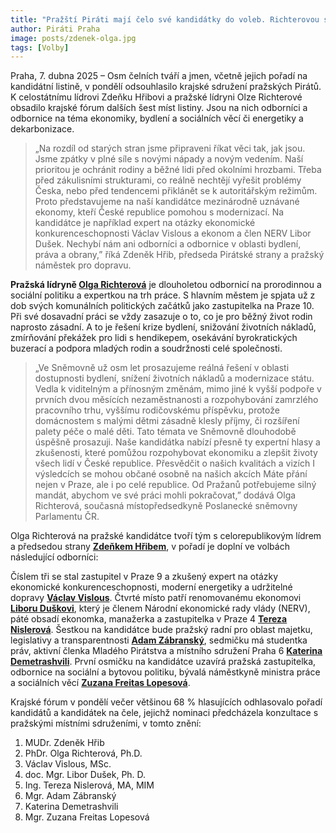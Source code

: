 ```yaml
---
title: "Pražští Piráti mají čelo své kandidátky do voleb. Richterovou s Hřibem doplní odborníci a ekonomové Vislous s Duškem"
author: Piráti Praha
image: posts/zdenek-olga.jpg
tags: [Volby]
---
```


Praha, 7. dubna 2025 – Osm čelních tváří a jmen, včetně jejich pořadí na kandidátní listině, v pondělí odsouhlasilo krajské sdružení pražských Pirátů. K celostátnímu lídrovi Zdeňku Hřibovi a pražské lídryni Olze Richterové obsadilo krajské fórum dalších šest míst listiny. Jsou na nich odborníci a odbornice na téma ekonomiky, bydlení a sociálních věcí či energetiky a dekarbonizace.

> „Na rozdíl od starých stran jsme připraveni říkat věci tak, jak jsou. Jsme zpátky v plné síle s novými nápady a novým vedením. Naší prioritou je ochránit rodiny a běžné lidi před okolními hrozbami. Třeba před zákulisními strukturami, co reálně nechtějí vyřešit problémy Česka, nebo před tendencemi přiklánět se k autoritářským režimům. Proto představujeme na naší kandidátce mezinárodně uznávané ekonomy, kteří České republice pomohou s modernizací. Na kandidátce je například expert na otázky ekonomické konkurenceschopnosti Václav Vislous a ekonom a člen NERV Libor Dušek. Nechybí nám ani odborníci a odbornice v oblasti bydlení, práva a obrany,” říká Zdeněk Hřib, předseda Pirátské strany a pražský náměstek pro dopravu.

**Pražská lídryně [Olga Richterová](https://olgarichterova.cz/o-mne/)** je dlouholetou odbornicí na prorodinnou a sociální politiku a expertkou na trh práce. S hlavním městem je spjata už z dob svých komunálních politických začátků jako zastupitelka na Praze 10. Při své dosavadní práci  se vždy zasazuje o to, co je pro běžný život rodin naprosto zásadní. A to je řešení krize bydlení, snižování životních nákladů, zmírňování překážek pro lidi s hendikepem, osekávání byrokratických buzerací a podpora mladých rodin a soudržnosti celé společnosti. 

> „Ve Sněmovně už osm let prosazujeme reálná řešení v oblasti dostupnosti bydlení, snížení životních nákladů a modernizace státu. Vedla k viditelným a přínosným změnám, mimo jiné k vyšší podpoře v prvních dvou měsících nezaměstnanosti a rozpohybování zamrzlého pracovního trhu, vyššímu rodičovskému příspěvku, protože domácnostem s malými dětmi zásadně klesly příjmy, či rozšíření palety péče o malé děti. Tato témata ve Sněmovně dlouhodobě úspěšně prosazuji. Naše kandidátka nabízí přesně ty expertní hlasy a zkušenosti, které pomůžou rozpohybovat ekonomiku a zlepšit životy všech lidí v České republice. Přesvědčit o našich kvalitách a vizích I výsledcích se mohou občané osobně na našich akcích Máte přání nejen v Praze, ale i po celé republice. Od Pražanů potřebujeme silný mandát, abychom ve své práci mohli pokračovat,” dodává Olga Richterová, současná místopředsedkyně Poslanecké sněmovny Parlamentu ČR.

Olga Richterová na pražské kandidátce tvoří tým s celorepublikovým lídrem a předsedou strany **[Zdeňkem Hřibem](https://praha.pirati.cz/lide/zdenek-hrib.html)**, v pořadí je doplní ve volbách následující odborníci: 

Číslem tři se stal zastupitel v Praze 9 a zkušený expert na otázky ekonomické konkurenceschopnosti, moderní energetiky a udržitelné dopravy **[Václav Vislous](https://praha.pirati.cz/lide/vaclav-vislous.html)**. Čtvrté místo patří renomovanému ekonomovi **[Liboru Duškovi](https://lide.pirati.cz/profil/2473/)**, který je členem Národní ekonomické rady vlády (NERV), páté obsadí ekonomka, manažerka a zastupitelka v Praze 4 **[Tereza Nislerová](https://lide.pirati.cz/profil/3410/)**. Šestkou na kandidátce bude pražský radní pro oblast majetku, legislativy a transparentnosti **[Adam Zábranský](https://praha.pirati.cz/lide/adam-zabransky.html)**, sedmičku má studentka práv, aktivní členka Mladého Pirátstva a místního sdružení Praha 6 **[Katerina Demetrashvili](https://lide.pirati.cz/profil/3763/)**. První osmičku na kandidátce uzavírá pražská zastupitelka, odbornice na sociální a bytovou politiku, bývalá náměstkyně ministra práce a sociálních věcí **[Zuzana Freitas Lopesová](https://praha.pirati.cz/lide/zuzana-freitas.html)**. 

Krajské fórum v pondělí večer většinou 68 % hlasujících odhlasovalo pořadí kandidátů a kandidátek na čele, jejichž nominaci předcházela konzultace s pražskými místními sdruženími, v tomto znění:

1. MUDr. Zdeněk Hřib
2. PhDr. Olga Richterová, Ph.D. 
3. Václav Vislous, MSc.
4. doc. Mgr. Libor Dušek, Ph. D.
5. Ing. Tereza Nislerová, MA, MIM
6. Mgr. Adam Zábranský
7. Katerina Demetrashvili
8. Mgr. Zuzana Freitas Lopesová
